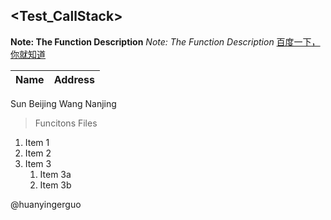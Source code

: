 ## <Test_CallStack>
**Note: The Function Description** *Note: The Function Description*
[百度一下，你就知道](http://www.baidu.com)

Name | Address
---- | ------
Sun   Beijing
Wang  Nanjing

> Funcitons
> Files
1. Item 1
1. Item 2
1. Item 3
   1. Item 3a
   1. Item 3b

@huanyingerguo

